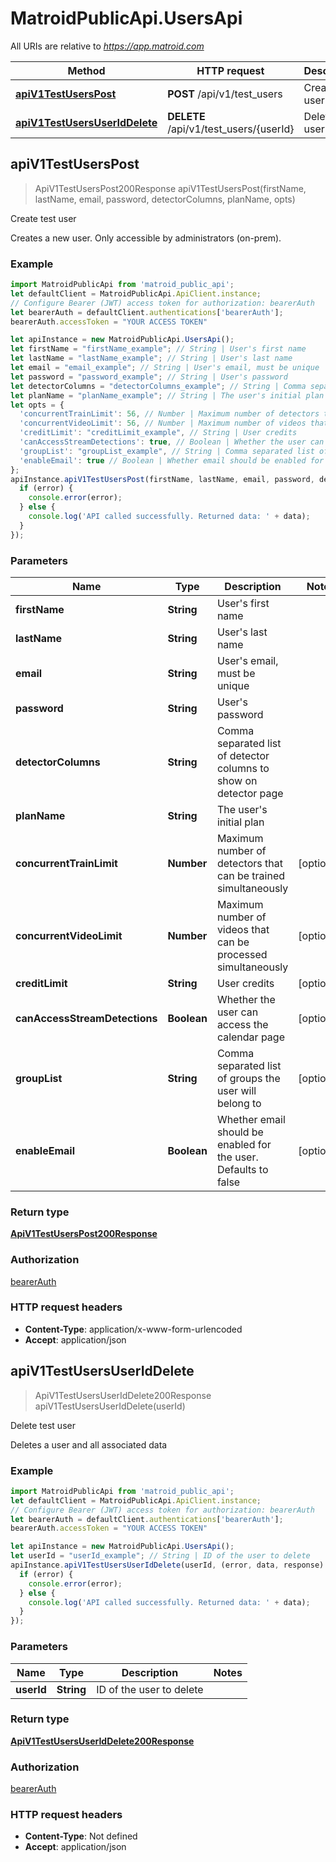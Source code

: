 # MatroidPublicApi.UsersApi

All URIs are relative to *https://app.matroid.com*

Method | HTTP request | Description
------------- | ------------- | -------------
[**apiV1TestUsersPost**](UsersApi.md#apiV1TestUsersPost) | **POST** /api/v1/test_users | Create test user
[**apiV1TestUsersUserIdDelete**](UsersApi.md#apiV1TestUsersUserIdDelete) | **DELETE** /api/v1/test_users/{userId} | Delete test user



## apiV1TestUsersPost

> ApiV1TestUsersPost200Response apiV1TestUsersPost(firstName, lastName, email, password, detectorColumns, planName, opts)

Create test user

Creates a new user. Only accessible by administrators (on-prem).

### Example

```javascript
import MatroidPublicApi from 'matroid_public_api';
let defaultClient = MatroidPublicApi.ApiClient.instance;
// Configure Bearer (JWT) access token for authorization: bearerAuth
let bearerAuth = defaultClient.authentications['bearerAuth'];
bearerAuth.accessToken = "YOUR ACCESS TOKEN"

let apiInstance = new MatroidPublicApi.UsersApi();
let firstName = "firstName_example"; // String | User's first name
let lastName = "lastName_example"; // String | User's last name
let email = "email_example"; // String | User's email, must be unique
let password = "password_example"; // String | User's password
let detectorColumns = "detectorColumns_example"; // String | Comma separated list of detector columns to show on detector page
let planName = "planName_example"; // String | The user's initial plan
let opts = {
  'concurrentTrainLimit': 56, // Number | Maximum number of detectors that can be trained simultaneously
  'concurrentVideoLimit': 56, // Number | Maximum number of videos that can be processed simultaneously
  'creditLimit': "creditLimit_example", // String | User credits
  'canAccessStreamDetections': true, // Boolean | Whether the user can access the calendar page
  'groupList': "groupList_example", // String | Comma separated list of groups the user will belong to
  'enableEmail': true // Boolean | Whether email should be enabled for the user. Defaults to false
};
apiInstance.apiV1TestUsersPost(firstName, lastName, email, password, detectorColumns, planName, opts, (error, data, response) => {
  if (error) {
    console.error(error);
  } else {
    console.log('API called successfully. Returned data: ' + data);
  }
});
```

### Parameters


Name | Type | Description  | Notes
------------- | ------------- | ------------- | -------------
 **firstName** | **String**| User&#39;s first name | 
 **lastName** | **String**| User&#39;s last name | 
 **email** | **String**| User&#39;s email, must be unique | 
 **password** | **String**| User&#39;s password | 
 **detectorColumns** | **String**| Comma separated list of detector columns to show on detector page | 
 **planName** | **String**| The user&#39;s initial plan | 
 **concurrentTrainLimit** | **Number**| Maximum number of detectors that can be trained simultaneously | [optional] 
 **concurrentVideoLimit** | **Number**| Maximum number of videos that can be processed simultaneously | [optional] 
 **creditLimit** | **String**| User credits | [optional] 
 **canAccessStreamDetections** | **Boolean**| Whether the user can access the calendar page | [optional] 
 **groupList** | **String**| Comma separated list of groups the user will belong to | [optional] 
 **enableEmail** | **Boolean**| Whether email should be enabled for the user. Defaults to false | [optional] 

### Return type

[**ApiV1TestUsersPost200Response**](ApiV1TestUsersPost200Response.md)

### Authorization

[bearerAuth](../README.md#bearerAuth)

### HTTP request headers

- **Content-Type**: application/x-www-form-urlencoded
- **Accept**: application/json


## apiV1TestUsersUserIdDelete

> ApiV1TestUsersUserIdDelete200Response apiV1TestUsersUserIdDelete(userId)

Delete test user

Deletes a user and all associated data

### Example

```javascript
import MatroidPublicApi from 'matroid_public_api';
let defaultClient = MatroidPublicApi.ApiClient.instance;
// Configure Bearer (JWT) access token for authorization: bearerAuth
let bearerAuth = defaultClient.authentications['bearerAuth'];
bearerAuth.accessToken = "YOUR ACCESS TOKEN"

let apiInstance = new MatroidPublicApi.UsersApi();
let userId = "userId_example"; // String | ID of the user to delete
apiInstance.apiV1TestUsersUserIdDelete(userId, (error, data, response) => {
  if (error) {
    console.error(error);
  } else {
    console.log('API called successfully. Returned data: ' + data);
  }
});
```

### Parameters


Name | Type | Description  | Notes
------------- | ------------- | ------------- | -------------
 **userId** | **String**| ID of the user to delete | 

### Return type

[**ApiV1TestUsersUserIdDelete200Response**](ApiV1TestUsersUserIdDelete200Response.md)

### Authorization

[bearerAuth](../README.md#bearerAuth)

### HTTP request headers

- **Content-Type**: Not defined
- **Accept**: application/json

